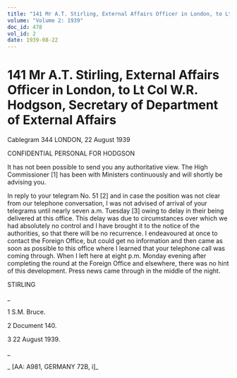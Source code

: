 ```yaml
---
title: "141 Mr A.T. Stirling, External Affairs Officer in London, to Lt Col W.R. Hodgson, Secretary of Department of External Affairs"
volume: "Volume 2: 1939"
doc_id: 478
vol_id: 2
date: 1939-08-22
---
```


# 141 Mr A.T. Stirling, External Affairs Officer in London, to Lt Col W.R. Hodgson, Secretary of Department of External Affairs

Cablegram 344 LONDON, 22 August 1939

CONFIDENTIAL PERSONAL FOR HODGSON

It has not been possible to send you any authoritative view. The High Commissioner [1] has been with Ministers continuously and will shortly be advising you.

In reply to your telegram No. 51 [2] and in case the position was not clear from our telephone conversation, I was not advised of arrival of your telegrams until nearly seven a.m. Tuesday [3] owing to delay in their being delivered at this office. This delay was due to circumstances over which we had absolutely no control and I have brought it to the notice of the authorities, so that there will be no recurrence. I endeavoured at once to contact the Foreign Office, but could get no information and then came as soon as possible to this office where I learned that your telephone call was coming through. When I left here at eight p.m. Monday evening after completing the round at the Foreign Office and elsewhere, there was no hint of this development. Press news came through in the middle of the night.

STIRLING

_

1 S.M. Bruce.

2 Document 140.

3 22 August 1939.

_

_ [AA: A981, GERMANY 72B, i]_
